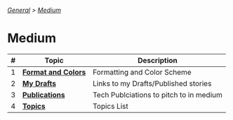 _[General](../README.md) > [Medium](./main.md)_

# **Medium**

| #   | Topic                                           | Description                             |
| --- | ----------------------------------------------- | --------------------------------------- |
| 1   | [**Format and Colors**](./Formatting&Colors.md) | Formatting and Color Scheme             |
| 2   | [**My Drafts**](./MyDrafts.md)                  | Links to my Drafts/Published stories    |
| 3   | [**Publications**](./Publications.md)           | Tech Publciations to pitch to in medium |
| 4   | [**Topics**](./TopicsMedium.md)                 | Topics List                             |
